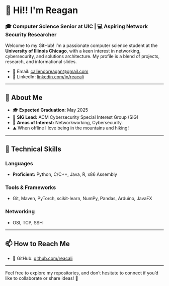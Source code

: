 # 👋 Hi!! I'm Reagan
### 🎓 Computer Science Senior at UIC | 💻 Aspiring Network Security Researcher  

Welcome to my GitHub! I’m a passionate computer science student at the **University of Illinois Chicago**, with a keen interest in networking, cybersecurity, and solutions architecture. My profile is a blend of projects, research, and informational slides.
- 📧 Email: [caliendoreagan@gmail.com](mailto:caliendoreagan@gmail.com)  
- 💼 LinkedIn: [linkedin.com/in/reacali](https://www.linkedin.com/in/reacali/)

---

## 🌟 About Me  
- 🎓 **Expected Graduation:** May 2025  
- 🔐 **SIG Lead:** ACM Cybersecurity Special Interest Group (SIG)  
- 🧠 **Areas of Interest:** Networkworking, Cybersecurity.  
- ⛰️ When offline I love being in the mountains and hiking! 

---

## 🚀 Technical Skills  
### **Languages**  
- **Proficient:** Python, C/C++, Java, R, x86 Assembly  

### **Tools & Frameworks**  
- Git, Maven, PyTorch, scikit-learn, NumPy, Pandas, Arduino, JavaFX  

### **Networking**  
- OSI, TCP, SSH  

---


## 📫 How to Reach Me  
  
- 🌟 GitHub: [github.com/reacali](https://github.com/reacali)  

---

Feel free to explore my repositories, and don’t hesitate to connect if you’d like to collaborate or share ideas! 🚀  
